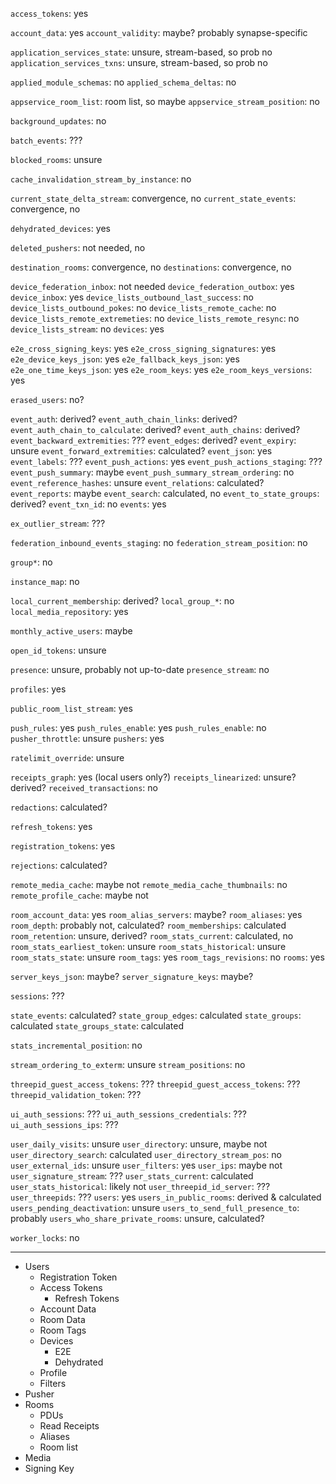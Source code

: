 `access_tokens`: yes

`account_data`: yes
`account_validity`: maybe? probably synapse-specific

`application_services_state`: unsure, stream-based, so prob no
`application_services_txns`: unsure, stream-based, so prob no

`applied_module_schemas`: no
`applied_schema_deltas`: no

`appservice_room_list`: room list, so maybe
`appservice_stream_position`: no

`background_updates`: no

`batch_events`: ???

`blocked_rooms`: unsure

`cache_invalidation_stream_by_instance`: no

`current_state_delta_stream`: convergence, no
`current_state_events`: convergence, no

`dehydrated_devices`: yes

`deleted_pushers`: not needed, no

`destination_rooms`: convergence, no
`destinations`: convergence, no

`device_federation_inbox`: not needed
`device_federation_outbox`: yes
`device_inbox`: yes
`device_lists_outbound_last_success`: no
`device_lists_outbound_pokes`: no
`device_lists_remote_cache`: no
`device_lists_remote_extremeties`: no
`device_lists_remote_resync`: no
`device_lists_stream`: no
`devices`: yes

`e2e_cross_signing_keys`: yes
`e2e_cross_signing_signatures`: yes
`e2e_device_keys_json`: yes
`e2e_fallback_keys_json`: yes
`e2e_one_time_keys_json`: yes
`e2e_room_keys`: yes
`e2e_room_keys_versions`: yes

`erased_users`: no?

`event_auth`: derived?
`event_auth_chain_links`: derived?
`event_auth_chain_to_calculate`: derived?
`event_auth_chains`: derived?
`event_backward_extremities`: ???
`event_edges`: derived?
`event_expiry`: unsure
`event_forward_extremities`: calculated?
`event_json`: yes
`event_labels`: ???
`event_push_actions`: yes
`event_push_actions_staging`: ???
`event_push_summary`: maybe
`event_push_summary_stream_ordering`: no
`event_reference_hashes`: unsure
`event_relations`: calculated?
`event_reports`: maybe
`event_search`: calculated, no
`event_to_state_groups`: derived?
`event_txn_id`: no
`events`: yes

`ex_outlier_stream`: ???

`federation_inbound_events_staging`: no
`federation_stream_position`: no

`group*`: no

`instance_map`: no

`local_current_membership`: derived?
`local_group_*`: no
`local_media_repository`: yes

`monthly_active_users`: maybe

`open_id_tokens`: unsure

`presence`: unsure, probably not up-to-date
`presence_stream`: no

`profiles`: yes

`public_room_list_stream`: yes

`push_rules`: yes
`push_rules_enable`: yes
`push_rules_enable`: no
`pusher_throttle`: unsure
`pushers`: yes

`ratelimit_override`: unsure

`receipts_graph`: yes (local users only?)
`receipts_linearized`: unsure? derived?
`received_transactions`: no

`redactions`: calculated?

`refresh_tokens`: yes

`registration_tokens`: yes

`rejections`: calculated?

`remote_media_cache`: maybe not
`remote_media_cache_thumbnails`: no
`remote_profile_cache`: maybe not

`room_account_data`: yes
`room_alias_servers`: maybe?
`room_aliases`: yes
`room_depth`: probably not, calculated?
`room_memberships`: calculated
`room_retention`: unsure, derived?
`room_stats_current`: calculated, no
`room_stats_earliest_token`: unsure
`room_stats_historical`: unsure
`room_stats_state`: unsure
`room_tags`: yes
`room_tags_revisions`: no
`rooms`: yes

`server_keys_json`: maybe?
`server_signature_keys`: maybe?

`sessions`: ???

`state_events`: calculated?
`state_group_edges`: calculated
`state_groups`: calculated
`state_groups_state`: calculated

`stats_incremental_position`: no

`stream_ordering_to_exterm`: unsure
`stream_positions`: no

`threepid_guest_access_tokens`: ???
`threepid_guest_access_tokens`: ???
`threepid_validation_token`: ???

`ui_auth_sessions`: ???
`ui_auth_sessions_credentials`: ???
`ui_auth_sessions_ips`: ???

`user_daily_visits`: unsure
`user_directory`: unsure, maybe not
`user_directory_search`: calculated
`user_directory_stream_pos`: no
`user_external_ids`: unsure
`user_filters`: yes
`user_ips`: maybe not
`user_signature_stream`: ???
`user_stats_current`: calculated
`user_stats_historical`: likely not
`user_threepid_id_server`: ???
`user_threepids`: ???
`users`: yes
`users_in_public_rooms`: derived & calculated
`users_pending_deactivation`: unsure
`users_to_send_full_presence_to`: probably
`users_who_share_private_rooms`: unsure, calculated?

`worker_locks`: no

---

- Users
  - Registration Token
  - Access Tokens
    - Refresh Tokens
  - Account Data
  - Room Data
  - Room Tags
  - Devices
    - E2E
    - Dehydrated
  - Profile
  - Filters
- Pusher
- Rooms
  - PDUs
  - Read Receipts
  - Aliases
  - Room list
- Media
- Signing Key
